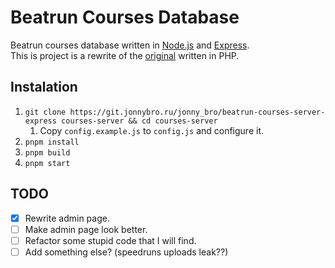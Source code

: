 # Beatrun Courses Database

Beatrun courses database written in [Node.js](https://nodejs.org) and [Express](https://expressjs.com).\
This is project is a rewrite of the [original](https://github.com/JonnyBro/beatrun-courses-server) written in PHP.

## Instalation

1. `git clone https://git.jonnybro.ru/jonny_bro/beatrun-courses-server-express courses-server && cd courses-server`
   1. Copy `config.example.js` to `config.js` and configure it.
2. `pnpm install`
3. `pnpm build`
4. `pnpm start`

## TODO

* [X] Rewrite admin page.
* [ ] Make admin page look better.
* [ ] Refactor some stupid code that I will find.
* [ ] Add something else? (speedruns uploads leak??)
